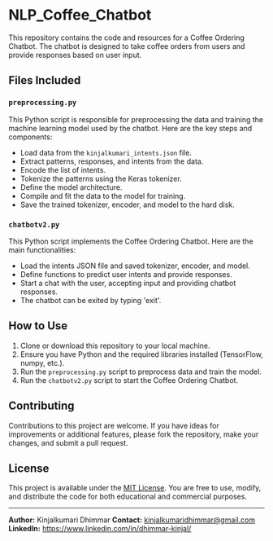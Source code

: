 # NLP_Coffee_Chatbot

This repository contains the code and resources for a Coffee Ordering Chatbot. The chatbot is designed to take coffee orders from users and provide responses based on user input.

## Files Included

### `preprocessing.py`

This Python script is responsible for preprocessing the data and training the machine learning model used by the chatbot. Here are the key steps and components:

- Load data from the `kinjalkumari_intents.json` file.
- Extract patterns, responses, and intents from the data.
- Encode the list of intents.
- Tokenize the patterns using the Keras tokenizer.
- Define the model architecture.
- Compile and fit the data to the model for training.
- Save the trained tokenizer, encoder, and model to the hard disk.

### `chatbotv2.py`

This Python script implements the Coffee Ordering Chatbot. Here are the main functionalities:

- Load the intents JSON file and saved tokenizer, encoder, and model.
- Define functions to predict user intents and provide responses.
- Start a chat with the user, accepting input and providing chatbot responses.
- The chatbot can be exited by typing 'exit'.

## How to Use

1. Clone or download this repository to your local machine.
2. Ensure you have Python and the required libraries installed (TensorFlow, numpy, etc.).
3. Run the `preprocessing.py` script to preprocess data and train the model.
4. Run the `chatbotv2.py` script to start the Coffee Ordering Chatbot.

## Contributing

Contributions to this project are welcome. If you have ideas for improvements or additional features, please fork the repository, make your changes, and submit a pull request.

## License

This project is available under the [MIT License](LICENSE.md). You are free to use, modify, and distribute the code for both educational and commercial purposes.

---

**Author:** Kinjalkumari Dhimmar
**Contact:** kinjalkumaridhimmar@gmail.com
**LinkedIn:** https://www.linkedin.com/in/dhimmar-kinjal/
